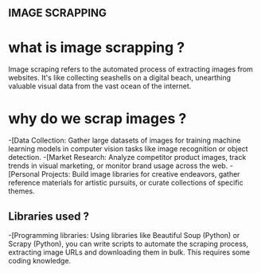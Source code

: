 ## IMAGE SCRAPPING
# what is image scrapping ?
Image scraping refers to the automated process of extracting images from websites. It's like collecting seashells on a digital beach, unearthing valuable visual data from the vast ocean of the internet.
# why do we scrap images ?
-[Data Collection: Gather large datasets of images for training machine learning models in computer vision tasks like image recognition or object detection.
-[Market Research: Analyze competitor product images, track trends in visual marketing, or monitor brand usage across the web.
-[Personal Projects: Build image libraries for creative endeavors, gather reference materials for artistic pursuits, or curate collections of specific themes.
## Libraries used ?
-[Programming libraries: Using libraries like Beautiful Soup (Python) or Scrapy (Python), you can write scripts to automate the scraping process, extracting image URLs and downloading them in bulk. This requires some coding knowledge.

